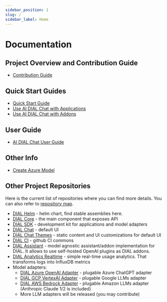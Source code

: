 ```yaml
---
sidebar_position: 1
slug: /
sidebar_label: Home
---
```


# Documentation

## Project Overview and Contribution Guide

* [Contribution Guide](./contributing-guide.md)

## Quick Start Guides

* [Quick Start Guide](./quick-start.md)
* [Use AI DIAL Chat with Applications](./quick-start-with-application.md)
* [Use AI DIAL Chat with Addons](./quick-start-with-addon.md)

## User Guide

* [AI DIAL Chat User Guide](./user-guide.md)

## Other Info

* [Create Azure Model](./Deployment/Azure%20Model%20Deployment.md)

## Other Project Repositories 

Here is the current list of repositories where you can find more details. You can also refer to [repository map](https://epam-rail.com/open-source).

- [DIAL Helm](https://github.com/epam/ai-dial-helm) - helm chart, find stable assemblies here.
- [DIAL Core](https://github.com/epam/ai-dial-core) - the main component that exposes API
- [DIAL SDK](https://github.com/epam/ai-dial-sdk) - development kit for applications and model adapters 
- [DIAL Chat](https://github.com/epam/ai-dial-chat) - default UI
- [DIAL Chat Themes](https://github.com/epam/ai-dial-chat-themes) - static content and UI customizations for default UI
- [DIAL CI](https://github.com/epam/ai-dial-ci) - github CI commons
- [DIAL Assistant](https://github.com/epam/ai-dial-assistant) - model agnostic assistant/addon implementation for DIAL. It allows to use self-hosted OpenAI plugins as DIAL addons.
- [DIAL Analytics Realtime](https://github.com/epam/ai-dial-analytics-realtime) - simple real-time usage analytics. That transforms logs into InfluxDB metrics
- Model adapters:
    - [DIAL Azure OpenAI Adapter](https://github.com/epam/ai-dial-adapter-openai) - plugable Azure ChatGPT adapter
    - [DIAL GCP VertexAI Adapter](https://github.com/epam/ai-dial-adapter-vertexai) - plugable Google LLMs adapter
    - [DIAL AWS Bedrock Adapter](https://github.com/epam/ai-dial-adapter-bedrock) - plugable Amazon LLMs adapter (Anthropic Claude 1/2 is included)
    - More LLM adapters will be released (you may contribute)
